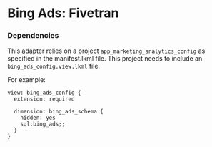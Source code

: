 # Bing Ads: Fivetran

### Dependencies

This adapter relies on a project `app_marketing_analytics_config` as specified in the manifest.lkml file. This project needs to include an `bing_ads_config.view.lkml` file.

For example:

```LookML
view: bing_ads_config {
  extension: required

  dimension: bing_ads_schema {
    hidden: yes
    sql:bing_ads;;
  }
}
```